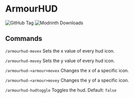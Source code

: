 # ArmourHUD
![GitHub Tag](https://img.shields.io/github/v/tag/PotatoSlayer56/ArmourHUD?label=Version&color=blue) ![Modrinth Downloads](https://img.shields.io/modrinth/dt/Vtd30Bc2?logo=modrinth&logoColor=1bd96a&label=Downloads&color=1bd96a)


## Commands
`/armourhud-movex` Sets the x value of every hud icon.

`/armourhud-movey` Sets the y value of every hud icon.

`/armourhud-<armour>movex` Changes the x of a specific icon.

`/armourhud-<armour>movey` Changes the y of a specific icon.

`/armourhud-hudtoggle` Toggles the hud. Default: `false`
